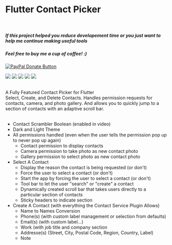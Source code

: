 # Flutter Contact Picker

<br>
<h5>If this project helped you reduce developement time or you just want to help me continue making useful tools</h5>
<h5>Feel free to buy me a cup of coffee! :)</h5>
<a href="https://www.paypal.com/cgi-bin/webscr?cmd=_donations&business=bryan%2eo%2ecancel%40gmail%2ecom&lc=US&item_name=Cup%20Of%20Coffee&item_number=0000&no_note=0&currency_code=USD&bn=PP%2dDonationsBF%3abtn_donateCC_LG%2egif%3aNonHostedGuest">
  <img src="https://www.paypalobjects.com/en_US/i/btn/btn_donateCC_LG.gif" alt="PayPal Donate Button">
</a>
<br>
<p float="left">
  <img src="https://media.giphy.com/media/Uqk7fPBnsNydSn2GZW/giphy.gif"/>
  <img src="https://media.giphy.com/media/W0QwfdozN3AFnw1sWn/giphy.gif"/>
  <img src="https://media.giphy.com/media/LM9EpmeAiYlIpSAcgH/giphy.gif"/>
  <img src="https://media.giphy.com/media/Xbh1CLWME0plFA8g2G/giphy.gif"/>
  <img src="https://media.giphy.com/media/UT4byKMOmrYWk8dTmb/giphy.gif"/>
</p>
<br>
A Fully Featured Contact Picker for Flutter
<br>
Select, Create, and Delete Contacts. 
Handles permission requests for contacts, camera, and photo gallery.
 And allows you to quickly jump to a section of contacts with an adaptive scroll bar.
<br>
<br>
<ul>
  <li>Contact Scrambler Boolean (enabled in video)</li>
  <li>Dark and Light Theme</li>
  <li>
    All permissions handled (even when the user tells the permission pop up to never pop up again)
<ul>
    <li>Contact permission to display contacts</li>
    <li>Camera permission to take photo as new contact photo</li>
    <li>Gallery permission to select photo as new contact photo</li>
  </ul>
</li>
  <li>
    Select A Contact
    <ul>
      <li>Display the reason the contact is being requested (or don't)</li>
      <li>Force the user to select a contact (or don't)</li>
      <li>Start the app by forcing the user to select a contact (or don't)</li>
      <li>Tool bar to let the user "search" or "create" a contact</li>
      <li>Dynamically created scroll bar that takes users directly to a particular section of contacts</li>
      <li>Sticky headers to indicate section</li>
    </ul>
  </li>
  <li>
    Create A Contact (with everything the Contact Service Plugin Allows)
    <ul>
      <li>Name to Names Conversion</li>
      <li>Phone(s) (with custom label management or selection from defaults)</li>
      <li>Email(s) (with custom label...)</li>
      <li>Work (with job title and company section</li>
      <li>Addresse(s) (Street, City, Postal Code, Region, Country, Label)</li>
      <li>Note</li>
    </ul>
  </li>
</ul>
